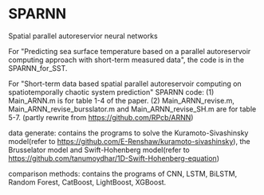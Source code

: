 # SPARNN
Spatial parallel autoreservior neural networks

For "Predicting sea surface temperature based on a parallel autoreservoir computing approach with short-term measured data", the code is in the SPARNN_for_SST.
 
For "Short-term data based spatial parallel autoreservoir computing on spatiotemporally chaotic system prediction"
SPARNN code:
(1) Main_ARNN.m is for table 1-4 of the paper.
(2) Main_ARNN_revise.m, Main_ARNN_revise_bursslator.m and Main_ARNN_revise_SH.m are for table 5-7.
(partly rewrite from https://github.com/RPcb/ARNN)

data generate: contains the programs to solve the Kuramoto-Sivashinsky model(refer to https://github.com/E-Renshaw/kuramoto-sivashinsky), the Brusselator model and Swift-Hohenberg model(refer to https://github.com/tanumoydhar/1D-Swift-Hohenberg-equation)

comparison methods: contains the programs of CNN, LSTM, BiLSTM, Random Forest, CatBoost, LightBoost, XGBoost.
